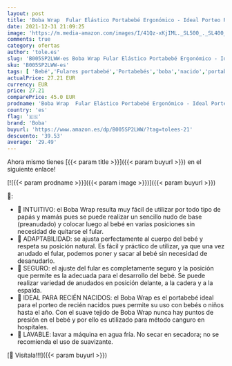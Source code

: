 ```yaml
---
layout: post
title: 'Boba Wrap  Fular Elástico Portabebé Ergonómico - Ideal Porteo Recién Nacidos  Grey '
date: 2021-12-31 21:09:25
image: 'https://m.media-amazon.com/images/I/41Qz-xKjIML._SL500_._SL400_.jpg'
comments: true
category: ofertas
author: 'tole.es'
slug: 'B005SP2LWW-es Boba Wrap Fular Elástico Portabebé Ergonómico - Ideal...'
sku: 'B005SP2LWW-es'
tags: [ 'Bebé','Fulares portabebé','Portabebés','boba','nacido','portabebé','recién', ]
actualPrice: 27.21 EUR
currency: EUR
price: 27.21
comparePrice: 45.0 EUR
prodname: 'Boba Wrap  Fular Elástico Portabebé Ergonómico - Ideal Porteo Recién Nacidos  Grey '
country: 'es'
flag: '🇪🇸'
brand: 'Boba'
buyurl: 'https://www.amazon.es/dp/B005SP2LWW/?tag=tolees-21'
descuento: '39.53'
average: '29.49'
---
```


Ahora mismo tienes [{{< param title >}}]({{< param buyurl >}}) en el siguiente enlace!

[![{{< param prodname >}}]({{< param image >}})]({{< param buyurl >}})

🔎:

- 👶 INTUITIVO: el Boba Wrap resulta muy fácil de utilizar por todo tipo de papás y mamás pues se puede realizar un sencillo nudo de base (preanudado) y colocar luego al bebé en varias posiciones sin necesidad de quitarse el fular.
- 👶 ADAPTABILIDAD: se ajusta perfectamente al cuerpo del bebé y respeta su posición natural. Es fácil y práctico de utilizar, ya que una vez anudado el fular, podemos poner y sacar al bebé sin necesidad de desanudarlo.
- 👶 SEGURO: el ajuste del fular es completamente seguro y la posición que permite es la adecuada para el desarrollo del bebé. Se puede realizar variedad de anudados en posición delante, a la cadera y a la espalda.
- 👶 IDEAL PARA RECIÉN NACIDOS: el Boba Wrap es el portabebé ideal para el porteo de recién nacidos pues permite su uso con bebés o niños hasta el año. Con el suave tejido de Boba Wrap nunca hay puntos de presión en el bebé y por ello es utilizado para método canguro en hospitales.
- 👶 LAVABLE: lavar a máquina en agua fría. No secar en secadora; no se recomienda el uso de suavizante.

[🛒 Visítala!!!]({{< param buyurl >}})
